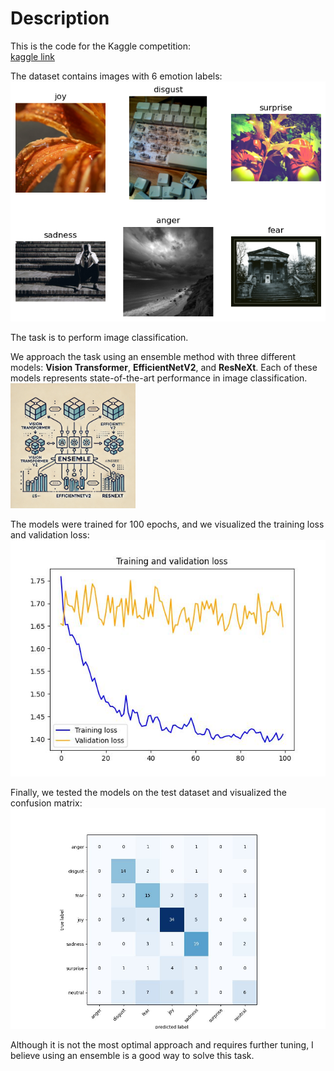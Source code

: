 # Description
This is the code for the Kaggle competition:  
[kaggle link](https://www.kaggle.com/competitions/b3-data-information-course-vsa)  

The dataset contains images with 6 emotion labels:  
![6 emotion labels demo](label_demo.png)  

The task is to perform image classification.

We approach the task using an ensemble method with three different models: **Vision Transformer**, **EfficientNetV2**, and **ResNeXt**. Each of these models represents state-of-the-art performance in image classification.
<img src="ensemble.webp" alt="drawing" width="200"/>

The models were trained for 100 epochs, and we visualized the training loss and validation loss:  
![Training and Validation Loss](src/loss.jpg)  

Finally, we tested the models on the test dataset and visualized the confusion matrix:  
![Confusion Matrix](src/confusion_matrix.jpg)

Although it is not the most optimal approach and requires further tuning, I believe using an ensemble is a good way to solve this task.